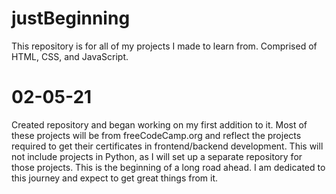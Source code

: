 # justBeginning
This repository is for all of my projects I made to learn from. Comprised of HTML, CSS, and JavaScript.

# 02-05-21 #
  Created repository and began working on my first addition to it. 
  Most of these projects will be from freeCodeCamp.org and reflect the projects required to get their certificates in frontend/backend development. 
  This will not include projects in Python, as I will set up a separate repository for those projects.
  This is the beginning of a long road ahead.
  I am dedicated to this journey and expect to get great things from it.
